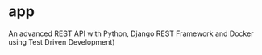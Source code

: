 # app
An advanced REST API with Python, Django REST Framework and Docker using Test Driven Development)
